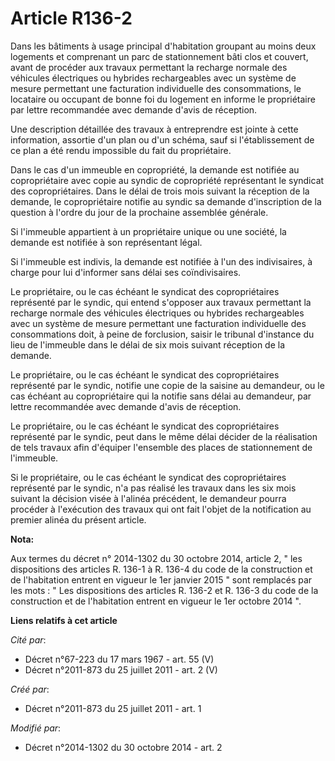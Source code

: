 # Article R136-2

Dans les bâtiments à usage principal d'habitation groupant au moins deux logements et comprenant un parc de stationnement
bâti clos et couvert, avant de procéder aux travaux permettant la recharge normale des véhicules électriques ou hybrides
rechargeables avec un système de mesure permettant une facturation individuelle des consommations, le locataire ou occupant
de bonne foi du logement en informe le propriétaire par lettre recommandée avec demande d'avis de réception.

Une description détaillée des travaux à entreprendre est jointe à cette information, assortie d'un plan ou d'un schéma, sauf
si l'établissement de ce plan a été rendu impossible du fait du propriétaire.

Dans le cas d'un immeuble en copropriété, la demande est notifiée au copropriétaire avec copie au syndic de copropriété
représentant le syndicat des copropriétaires. Dans le délai de trois mois suivant la réception de la demande, le
copropriétaire notifie au syndic sa demande d'inscription de la question à l'ordre du jour de la prochaine assemblée
générale.

Si l'immeuble appartient à un propriétaire unique ou une société, la demande est notifiée à son représentant légal.

Si l'immeuble est indivis, la demande est notifiée à l'un des indivisaires, à charge pour lui d'informer sans délai ses
coïndivisaires.

Le propriétaire, ou le cas échéant le syndicat des copropriétaires représenté par le syndic, qui entend s'opposer aux travaux
permettant la recharge normale des véhicules électriques ou hybrides rechargeables avec un système de mesure permettant une
facturation individuelle des consommations doit, à peine de forclusion, saisir le tribunal d'instance du lieu de l'immeuble
dans le délai de six mois suivant réception de la demande.

Le propriétaire, ou le cas échéant le syndicat des copropriétaires représenté par le syndic, notifie une copie de la saisine
au demandeur, ou le cas échéant au copropriétaire qui la notifie sans délai au demandeur, par lettre recommandée avec demande
d'avis de réception.

Le propriétaire, ou le cas échéant le syndicat des copropriétaires représenté par le syndic, peut dans le même délai décider
de la réalisation de tels travaux afin d'équiper l'ensemble des places de stationnement de l'immeuble.

Si le propriétaire, ou le cas échéant le syndicat des copropriétaires représenté par le syndic, n'a pas réalisé les travaux
dans les six mois suivant la décision visée à l'alinéa précédent, le demandeur pourra procéder à l'exécution des travaux qui
ont fait l'objet de la notification au premier alinéa du présent article.

**Nota:**

Aux termes du décret n° 2014-1302 du 30 octobre 2014, article 2, " les dispositions des articles R. 136-1 à R. 136-4 du code
de la construction et de l'habitation entrent en vigueur le 1er janvier 2015 " sont remplacés par les mots : " Les
dispositions des articles R. 136-2 et R. 136-3 du code de la construction et de l'habitation entrent en vigueur le 1er
octobre 2014 ".

**Liens relatifs à cet article**

_Cité par_:

  - Décret n°67-223 du 17 mars 1967 - art. 55 (V)
  - Décret n°2011-873 du 25 juillet 2011 - art. 2 (V)

_Créé par_:

  - Décret n°2011-873 du 25 juillet 2011 - art. 1

_Modifié par_:

  - Décret n°2014-1302 du 30 octobre 2014 - art. 2

